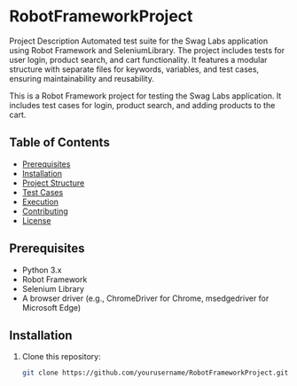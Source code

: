 # RobotFrameworkProject
Project Description Automated test suite for the Swag Labs application using Robot Framework and SeleniumLibrary. The project includes tests for user login, product search, and cart functionality. It features a modular structure with separate files for keywords, variables, and test cases, ensuring maintainability and reusability.

This is a Robot Framework project for testing the Swag Labs application. It includes test cases for login, product search, and adding products to the cart.

## Table of Contents

- [Prerequisites](#prerequisites)
- [Installation](#installation)
- [Project Structure](#project-structure)
- [Test Cases](#test-cases)
- [Execution](#execution)
- [Contributing](#contributing)
- [License](#license)

## Prerequisites

- Python 3.x
- Robot Framework
- Selenium Library
- A browser driver (e.g., ChromeDriver for Chrome, msedgedriver for Microsoft Edge)

## Installation

1. Clone this repository:
   ```bash
   git clone https://github.com/yourusername/RobotFrameworkProject.git
